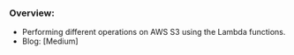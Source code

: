 ### Overview:
- Performing different operations on AWS S3 using the Lambda functions.  
- Blog: [Medium]